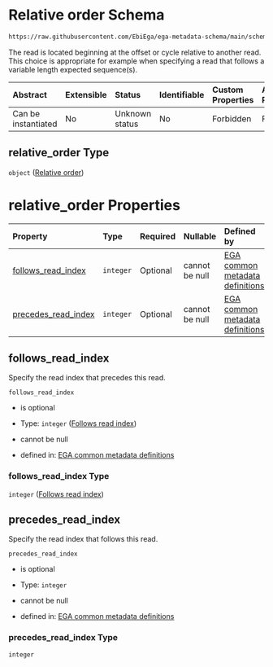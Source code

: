 # Relative order Schema

```txt
https://raw.githubusercontent.com/EbiEga/ega-metadata-schema/main/schemas/EGA.common-definitions.json#/definitions/spot_descriptor/items/properties/read_specs/items/properties/relative_order
```

The read is located beginning at the offset or cycle relative to another read. This choice is appropriate for example when specifying a read that follows a variable length expected sequence(s).

| Abstract            | Extensible | Status         | Identifiable | Custom Properties | Additional Properties | Access Restrictions | Defined In                                                                                           |
| :------------------ | :--------- | :------------- | :----------- | :---------------- | :-------------------- | :------------------ | :--------------------------------------------------------------------------------------------------- |
| Can be instantiated | No         | Unknown status | No           | Forbidden         | Forbidden             | none                | [EGA.common-definitions.json\*](../../../schemas/EGA.common-definitions.json "open original schema") |

## relative\_order Type

`object` ([Relative order](ega-12-definitions-spot-descriptor-spot-decode-spec-properties-read-specs-read-spec-properties-relative-order.md))

# relative\_order Properties

| Property                                      | Type      | Required | Nullable       | Defined by                                                                                                                                                                                                                                                                                                                                                                                                         |
| :-------------------------------------------- | :-------- | :------- | :------------- | :----------------------------------------------------------------------------------------------------------------------------------------------------------------------------------------------------------------------------------------------------------------------------------------------------------------------------------------------------------------------------------------------------------------- |
| [follows\_read\_index](#follows_read_index)   | `integer` | Optional | cannot be null | [EGA common metadata definitions](ega-12-definitions-spot-descriptor-spot-decode-spec-properties-read-specs-read-spec-properties-relative-order-properties-follows-read-index.md "https://raw.githubusercontent.com/EbiEga/ega-metadata-schema/main/schemas/EGA.common-definitions.json#/definitions/spot_descriptor/items/properties/read_specs/items/properties/relative_order/properties/follows_read_index")   |
| [precedes\_read\_index](#precedes_read_index) | `integer` | Optional | cannot be null | [EGA common metadata definitions](ega-12-definitions-spot-descriptor-spot-decode-spec-properties-read-specs-read-spec-properties-relative-order-properties-precedes_read_index.md "https://raw.githubusercontent.com/EbiEga/ega-metadata-schema/main/schemas/EGA.common-definitions.json#/definitions/spot_descriptor/items/properties/read_specs/items/properties/relative_order/properties/precedes_read_index") |

## follows\_read\_index

Specify the read index that precedes this read.

`follows_read_index`

*   is optional

*   Type: `integer` ([Follows read index](ega-12-definitions-spot-descriptor-spot-decode-spec-properties-read-specs-read-spec-properties-relative-order-properties-follows-read-index.md))

*   cannot be null

*   defined in: [EGA common metadata definitions](ega-12-definitions-spot-descriptor-spot-decode-spec-properties-read-specs-read-spec-properties-relative-order-properties-follows-read-index.md "https://raw.githubusercontent.com/EbiEga/ega-metadata-schema/main/schemas/EGA.common-definitions.json#/definitions/spot_descriptor/items/properties/read_specs/items/properties/relative_order/properties/follows_read_index")

### follows\_read\_index Type

`integer` ([Follows read index](ega-12-definitions-spot-descriptor-spot-decode-spec-properties-read-specs-read-spec-properties-relative-order-properties-follows-read-index.md))

## precedes\_read\_index

Specify the read index that follows this read.

`precedes_read_index`

*   is optional

*   Type: `integer`

*   cannot be null

*   defined in: [EGA common metadata definitions](ega-12-definitions-spot-descriptor-spot-decode-spec-properties-read-specs-read-spec-properties-relative-order-properties-precedes_read_index.md "https://raw.githubusercontent.com/EbiEga/ega-metadata-schema/main/schemas/EGA.common-definitions.json#/definitions/spot_descriptor/items/properties/read_specs/items/properties/relative_order/properties/precedes_read_index")

### precedes\_read\_index Type

`integer`
